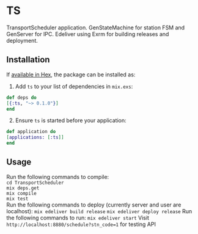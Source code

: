 # TS

TransportScheduler application.
GenStateMachine for station FSM and GenServer for IPC.
Edeliver using Exrm for building releases and deployment.

## Installation

If [available in Hex](https://hex.pm/docs/publish), the package can be installed as:

1. Add `ts` to your list of dependencies in `mix.exs`:

```elixir
def deps do
[{:ts, "~> 0.1.0"}]
end
```

2. Ensure `ts` is started before your application:

```elixir
def application do
[applications: [:ts]]
end
```


## Usage

Run the following commands to compile:  
`cd TransportScheduler`  
`mix deps.get`  
`mix compile`  
`mix test`  
Run the following commands to deploy (currently server and user are localhost):
`mix edeliver build release`
`mix edeliver deploy release`
Run the following commands to run:
`mix edeliver start`
Visit `http://localhost:8880/schedule?stn_code=1` for testing API
